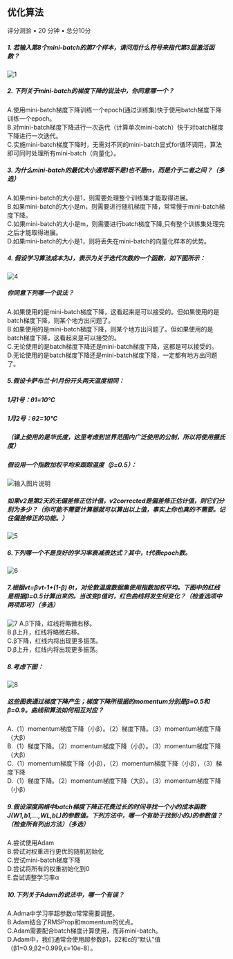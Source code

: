 ## 优化算法
评分测验 • 20 分钟 • 总分10分
##### 1. 若输入第8个mini-batch的第7个样本，请问用什么符号来指代第3层激活函数？  
 ![1](picture/1.png)

##### 2. 下列关于mini-batch的梯度下降的说法中，你同意哪一个？   
A.使用mini-batch梯度下降训练一个epoch(通过训练集)快于使用batch梯度下降训练一个epoch。  
B.对mini-batch梯度下降进行一次迭代（计算单次mini-batch）快于对batch梯度下降进行一次迭代。  
C.实施mini-batch梯度下降时，无需对不同的mini-batch显式for循环调用，算法即可同时处理所有mini-batch（向量化）。 

##### 3. 为什么mini-batch的最优大小通常既不是1也不是m，而是介于二者之间？（多选）
A.如果mini-batch的大小是1，则需要处理整个训练集才能取得进展。  
B.如果mini-batch的大小是m，则需要进行随机梯度下降，常常慢于mini-batch梯度下降。  
C.如果mini-batch的大小是m，则需要进行batch梯度下降,只有整个训练集处理完之后才能取得进展。  
D.如果mini-batch的大小是1，则将丢失在mini-batch的向量化样本的优势。

##### 4. 假设学习算法成本为J，表示为关于迭代次数的一个函数，如下图所示：
 ![4](picture/4.png)
##### 你同意下列哪一个说法？  
A.如果使用的是mini-batch梯度下降，这看起来是可以接受的。但如果使用的是batch梯度下降，则某个地方出问题了。  
B.如果使用的是mini-batch梯度下降，则某个地方出问题了。但如果使用的是batch梯度下降，这看起来是可以接受的。  
C.无论使用的是batch梯度下降还是mini-batch梯度下降，这都是可以接受的。  
D.无论使用的是batch梯度下降还是mini-batch梯度下降，一定都有地方出问题了。

##### 5.假设卡萨布兰卡1月份开头两天温度相同：
##### 1月1号：θ1=10℃
##### 1月2号：θ2=10℃
##### （课上使用的是华氏度，这里考虑到世界范围内广泛使用的公制，所以将使用摄氏度）
##### 假设用一个指数加权平均来跟踪温度（β=0.5）：
![输入图片说明](picture/5_1.pngimage.png)
#####  如果v2是第2天的无偏差修正估计值，v2corrected是偏差修正估计值，则它们分别为多少？（你可能不需要计算器就可以算出以上值，事实上你也真的不需要。记住偏差修正的功能。）
 ![5](picture/5.png)

##### 6.下列哪一个不是良好的学习率衰减表达式？其中，t代表epoch数。
 ![6](picture/6.png)

##### 7.根据vt=βvt-1+(1-β) θt，对伦敦温度数据集使用指数加权平均。下图中的红线是根据β=0.5计算出来的。当改变β值时，红色曲线将发生何变化？（检查选项中两项即可）（多选）    
 ![7](picture/7.png)
A.β下降，红线将略微右移。  
B.β上升，红线将略微右移。  
C.β下降，红线内将出现更多振荡。  
D.β上升，红线内将出现更多振荡。


##### 8.考虑下图：
 ![8](picture/8.png) 
##### 这些图表通过梯度下降产生；梯度下降所根据的momentum分别是β=0.5和β=0.9。曲线和算法如何相互对应？
A.（1）momentum梯度下降（小β）。（2）梯度下降。（3）momentum梯度下降（大β）  
B.（1）梯度下降。（2）momentum梯度下降（小β）。（3）momentum梯度下降（大β）  
C.（1）momentum梯度下降（小β），（2）momentum梯度下降（小β），（3）梯度下降    
D.（1）梯度下降。（2）momentum梯度下降（大β）。（3）momentum梯度下降（小β）


##### 9.假设深度网络中batch梯度下降正花费过长的时间寻找一个小的成本函数J(W1,b1,...,WL,bL)的参数值。下列方法中，哪一个有助于找到小的J的参数值？（检查所有列出方法）（多选）  
A.尝试使用Adam  
B.尝试对权重进行更优的随机初始化  
C.尝试mini-batch梯度下降  
D.尝试将所有的权重初始化到0  
E.尝试调整学习率α


##### 10.下列关于Adam的说法中，哪一个有误？
A.Adma中学习率超参数α常常需要调整。  
B.Adam结合了RMSProp和momentum的优点。  
C.Adam需要配合batch梯度计算使用，而非mini-batch。  
D.Adam中，我们通常会使用超参数β1，β2和ε的“默认”值（β1=0.9,β2=0.999,ε=10e-8）。
